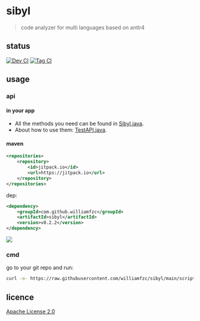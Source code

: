# sibyl

> code analyzer for multi languages based on antlr4

## status

[![Dev CI](https://github.com/williamfzc/sibyl/actions/workflows/normal.yml/badge.svg)](https://github.com/williamfzc/sibyl/actions/workflows/normal.yml)
[![Tag CI](https://github.com/williamfzc/sibyl/actions/workflows/perf.yml/badge.svg)](https://github.com/williamfzc/sibyl/actions/workflows/perf.yml)

## usage

### api

#### in your app

- All the methods you need can be found in [Sibyl.java](https://github.com/williamfzc/sibyl/blob/main/sibyl-core/src/main/java/com/williamfzc/sibyl/core/api/Sibyl.java).
- About how to use them: [TestAPI.java](https://github.com/williamfzc/sibyl/blob/main/sibyl-core/src/test/java/com/williamfzc/sibyl/core/TestAPI.java).

#### maven

```xml
<repositories>
    <repository>
        <id>jitpack.io</id>
        <url>https://jitpack.io</url>
    </repository>
</repositories>
```

dep:

```xml
<dependency>
    <groupId>com.github.williamfzc</groupId>
    <artifactId>sibyl</artifactId>
    <version>v0.2.2</version>
</dependency>
```

[![](https://jitpack.io/v/williamfzc/sibyl.svg)](https://jitpack.io/#williamfzc/sibyl)

### cmd

go to your git repo and run:

```bash
curl -o- https://raw.githubusercontent.com/williamfzc/sibyl/main/scripts/diff.sh | bash
```

## licence

[Apache License 2.0](LICENSE)
